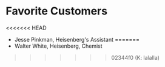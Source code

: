 # Favorite Customers
<<<<<<< HEAD
* Jesse Pinkman, Heisenberg's Assistant
=======
* Walter White, Heisenberg, Chemist
>>>>>>> 02344f0 (K: lalalla)
